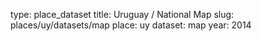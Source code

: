 type: place_dataset
title: Uruguay / National Map
slug: places/uy/datasets/map
place: uy
dataset: map
year: 2014
